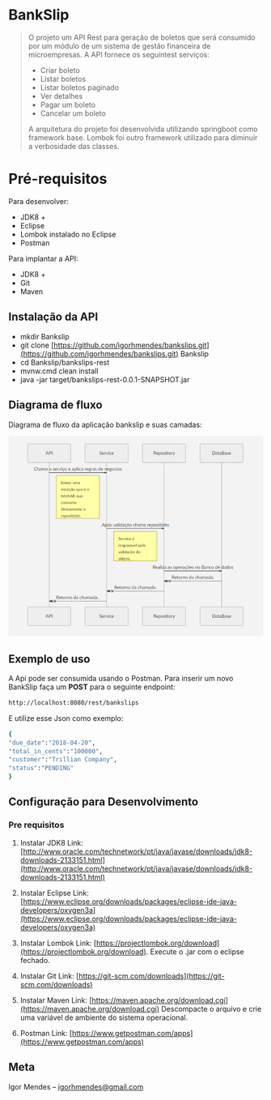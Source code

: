 
# BankSlip
> O projeto um API Rest para geração de boletos que será consumido por um módulo de um sistema de gestão financeira de microempresas. A API  fornece os seguintest serviços:
>* Criar boleto
>* Listar boletos
>* Listar boletos paginado
>* Ver detalhes
>* Pagar um boleto
>* Cancelar um boleto
>
>A arquitetura do projeto foi desenvolvida utilizando springboot como framework base. Lombok foi outro framework utilizado para diminuir a verbosidade das classes.


# Pré-requisitos

Para desenvolver:
-   JDK8 +
-   Eclipse
-   Lombok instalado no Eclipse
-   Postman

Para implantar a API:
-   JDK8 +
-   Git
-   Maven

## Instalação da API

-   mkdir Bankslip
-   git clone  [https://github.com/igorhmendes/bankslips.git](https://github.com/igorhmendes/bankslips.git)  Bankslip
-   cd Bankslip/bankslips-rest
-   mvnw.cmd clean install
-   java -jar target/bankslips-rest-0.0.1-SNAPSHOT.jar

## Diagrama de fluxo

Diagrama de fluxo da aplicação bankslip e suas camadas:

![](https://github.com/igorhmendes/bankslips/blob/master/sequence-flow.PNG?raw=true)

## Exemplo de uso

A Api pode ser consumida usando o Postman. Para inserir um novo BankSlip faça um ****POST**** para o seguinte endpoint:
```sh
http://localhost:8080/rest/bankslips
```
E utilize esse Json como exemplo:
```sh
{
"due_date":"2018-04-20",
"total_in_cents":"100000",
"customer":"Trillian Company",
"status":"PENDING"
}
```

## Configuração para Desenvolvimento

### Pre requisitos

1.  Instalar JDK8 Link:
  [http://www.oracle.com/technetwork/pt/java/javase/downloads/jdk8-downloads-2133151.html](http://www.oracle.com/technetwork/pt/java/javase/downloads/jdk8-downloads-2133151.html)
    
2.  Instalar Eclipse Link:  [https://www.eclipse.org/downloads/packages/eclipse-ide-java-developers/oxygen3a](https://www.eclipse.org/downloads/packages/eclipse-ide-java-developers/oxygen3a) 

4.  Instalar Lombok Link: [https://projectlombok.org/download](https://projectlombok.org/download). Execute o .jar com o eclipse fechado.

5.  Instalar Git Link:  [https://git-scm.com/downloads](https://git-scm.com/downloads)
    
6.  Instalar Maven Link:  [https://maven.apache.org/download.cgi](https://maven.apache.org/download.cgi)  Descompacte o arquivo e crie uma variável de ambiente do sistema operacional.
    
7.  Postman Link:  [https://www.getpostman.com/apps](https://www.getpostman.com/apps)

## Meta

Igor Mendes – igorhmendes@gmail.com

